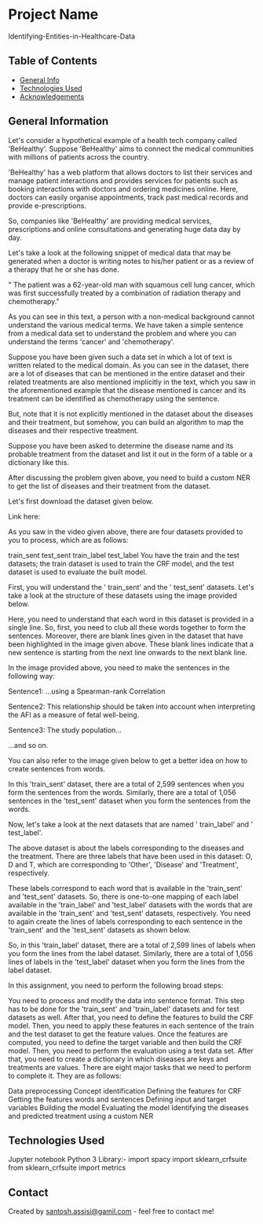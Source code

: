 
# Project Name
Identifying-Entities-in-Healthcare-Data


## Table of Contents
* [General Info](#general-information)
* [Technologies Used](#technologies-used)
* [Acknowledgements](#acknowledgements)

<!-- You can include any other section that is pertinent to your problem -->

## General Information

Let's consider a hypothetical example of a health tech company called 'BeHealthy'. Suppose 'BeHealthy' aims to connect the medical communities with millions of patients across the country.

'BeHealthy' has a web platform that allows doctors to list their services and manage patient interactions and provides services for patients such as booking interactions with doctors and ordering medicines online. Here, doctors can easily organise appointments, track past medical records and provide e-prescriptions.

So, companies like 'BeHealthy' are providing medical services, prescriptions and online consultations and generating huge data day by day.

Let's take a look at the following snippet of medical data that may be generated when a doctor is writing notes to his/her patient or as a review of a therapy that he or she has done.

" The patient was a 62-year-old man with squamous cell lung cancer, which was first successfully treated by a combination of radiation therapy and chemotherapy."

As you can see in this text, a person with a non-medical background cannot understand the various medical terms. We have taken a simple sentence from a medical data set to understand the problem and where you can understand the terms 'cancer' and 'chemotherapy'.

Suppose you have been given such a data set in which a lot of text is written related to the medical domain. As you can see in the dataset, there are a lot of diseases that can be mentioned in the entire dataset and their related treatments are also mentioned implicitly in the text, which you saw in the aforementioned example that the disease mentioned is cancer and its treatment can be identified as chemotherapy using the sentence.

But, note that it is not explicitly mentioned in the dataset about the diseases and their treatment, but somehow, you can build an algorithm to map the diseases and their respective treatment.

Suppose you have been asked to determine the disease name and its probable treatment from the dataset and list it out in the form of a table or a dictionary like this.

After discussing the problem given above, you need to build a custom NER to get the list of diseases and their treatment from the dataset.

Let's first download the dataset given below.

Link here:

As you saw in the video given above, there are four datasets provided to you to process, which are as follows:

train_sent
test_sent
train_label
test_label
You have the train and the test datasets; the train dataset is used to train the CRF model, and the test dataset is used to evaluate the built model.

First, you will understand the ' train_sent' and the ' test_sent' datasets. Let's take a look at the structure of these datasets using the image provided below.

Here, you need to understand that each word in this dataset is provided in a single line. So, first, you need to club all these words together to form the sentences. Moreover, there are blank lines given in the dataset that have been highlighted in the image given above. These blank lines indicate that a new sentence is starting from the next line onwards to the next blank line.

In the image provided above, you need to make the sentences in the following way:

Sentence1: …using a Spearman-rank Correlation

Sentence2: This relationship should be taken into account when interpreting the AFI as a measure of fetal well-being.

Sentence3: The study population…

...and so on.

You can also refer to the image given below to get a better idea on how to create sentences from words.

In this 'train_sent' dataset, there are a total of 2,599 sentences when you form the sentences from the words. Similarly, there are a total of 1,056 sentences in the 'test_sent' dataset when you form the sentences from the words.

Now, let's take a look at the next datasets that are named ' train_label' and ' test_label'.

The above dataset is about the labels corresponding to the diseases and the treatment. There are three labels that have been used in this dataset: O, D and T, which are corresponding to 'Other', 'Disease' and 'Treatment', respectively.

These labels correspond to each word that is available in the 'train_sent' and 'test_sent' datasets. So, there is one-to-one mapping of each label available in the 'train_label' and 'test_label' datasets with the words that are available in the 'train_sent' and 'test_sent' datasets, respectively. You need to again create the lines of labels corresponding to each sentence in the 'train_sent' and the 'test_sent' datasets as shown below.

So, in this 'train_label' dataset, there are a total of 2,599 lines of labels when you form the lines from the label dataset. Similarly, there are a total of 1,056 lines of labels in the 'test_label' dataset when you form the lines from the label dataset.

In this assignment, you need to perform the following broad steps:

You need to process and modify the data into sentence format. This step has to be done for the 'train_sent' and 'train_label' datasets and for test datasets as well.
After that, you need to define the features to build the CRF model.
Then, you need to apply these features in each sentence of the train and the test dataset to get the feature values.
Once the features are computed, you need to define the target variable and then build the CRF model.
Then, you need to perform the evaluation using a test data set.
After that, you need to create a dictionary in which diseases are keys and treatments are values.
There are eight major tasks that we need to perform to complete it. They are as follows:

Data preprocessing
Concept identification
Defining the features for CRF
Getting the features words and sentences
Defining input and target variables
Building the model
Evaluating the model
Identifying the diseases and predicted treatment using a custom NER



<!-- You don't have to answer all the questions - just the ones relevant to your project. -->


## Technologies Used
Jupyter notebook
Python 3
Library:-
import spacy
import sklearn_crfsuite
from sklearn_crfsuite import metrics

<!-- As the libraries versions keep on changing, it is recommended to mention the version of library used in this project -->



## Contact
Created by santosh.assisi@gamil.com - feel free to contact me!


<!-- Optional -->
<!-- ## License -->
<!-- This project is open source and available under the [... License](). -->

<!-- You don't have to include all sections - just the one's relevant to your project -->
